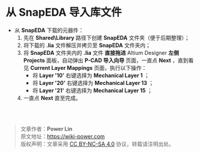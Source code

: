 # 从 SnapEDA 导入库文件

- 从 **SnapEDA** 下载的元器件：
  1.  先在 **Shared\Library** 路径下创建 **SnapEDA** 文件夹（便于后期整理）；
  2.  将下载的 **.lia** 文件解压并拷贝至 **SnapEDA** 文件夹内；
  3.  将 **SnapEDA** 文件夹内的 **.lia** 文件 **直接拖进** Altium Designer **左侧** **Projects** 面板，自动弹出 **P-CAD 导入向导** 页面，一直点 **Next** ，直到看见 **Current Layer Mappings** 页面，执行以下操作：
      - 将 **Layer '10'** 右键选择为 **Mechanical Layer 1** ；
      - 将 **Layer '20'** 右键选择为 **Mechanical Layer 13** ；
      - 将 **Layer '21'** 右键选择为 **Mechanical Layer 15** ；
  4.  一直点 **Next** 直至完成。

<br />

<br />

> 文章作者：**Power Lin**  
> 原文地址：<https://wiki-power.com>  
> 版权声明：文章采用 [CC BY-NC-SA 4.0](https://creativecommons.org/licenses/by/4.0/deed.zh) 协议，转载请注明出处。
